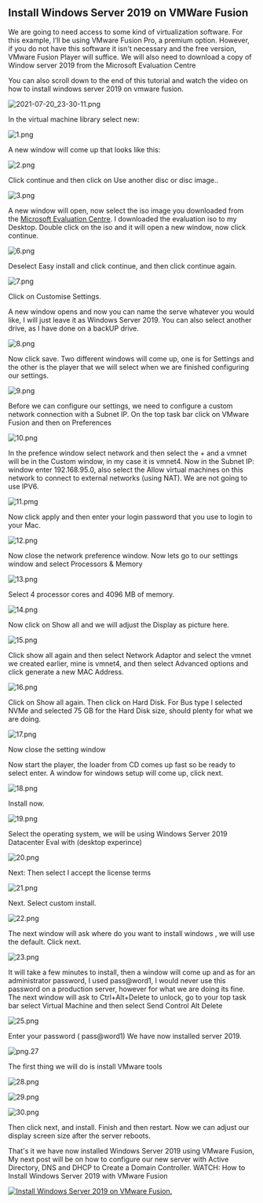 
Install Windows Server 2019 on VMWare Fusion
------
We are going to need access to some kind of virtualization software. For this example, I’ll be using VMware Fusion Pro, a premium option. However, if you do not have this software it isn't necessary and the free version, VMware Fusion Player will suffice.
We will also need to download a copy of Window server 2019 from the Microsoft Evaluation Centre

You can also scroll down to the end of this tutorial and watch the video on how to install windows server 2019 on vmware fusion.

![2021-07-20_23-30-11.png](/pics/2021-07-20_23-30-11.png)

In the virtual machine library select new:

![1.png](/pics/1.png)

A new window will come up that looks like this:

![2.png](/pics/2.png)

Click continue and then click on Use another disc or disc image..

![3.png](/pics/3.png)

A new window will open, now select the iso image you downloaded from the  [Microsoft Evaluation Centre](https://www.microsoft.com/en-gb/evalcenter/). I downloaded the evaluation iso to my Desktop.
Double click on the iso and it will open a new window, now click continue.

![6.png](/pics/6.png)

Deselect Easy install and click continue, and then click continue again.

![7.png](/pics/7.png)

Click on Customise Settings.

A new window opens and now you can name the serve whatever you would like, I will just leave it as Windows Server 2019. You can also select another drive, as I have done on a backUP drive.

![8.png](/pics/8.png)

Now click save.
Two different windows will come up, one is for Settings and the other is the player that we will select when we are finished configuring our settings.

![9.png](/pics/9.png)

Before we can configure our settings, we need to configure a custom network connection with a Subnet IP. On the top task bar click on  VMware Fusion and then on Preferences

![10.png](/pics/10.png)

In the prefence window select network and then select the + and a vmnet will be in the Custom window, in my case it is vmnet4. Now  in the Subnet IP: window enter 192.168.95.0, also select the Allow virtual machines on this network to connect to external networks (using NAT). We are not going to use IPV6.

![11.pmg](/pics/11.png)

Now click apply and then enter your login password that you use to login to your Mac.

![12.png](/pics/12.png)

Now close the network preference window.
Now lets go to our settings window and select Processors & Memory

![13.png](/pics/13.png)

Select 4 processor cores and 4096 MB of memory.

![14.png](/pics/14.png)

Now click on Show all and we will adjust the Display as picture here.

![15.png](/pics/15.png)

Click show all again and then select Network Adaptor and select the vmnet we created earlier, mine is vmnet4, and then select Advanced options and click generate a new MAC Address.

![16.png](/pics/16.png)

Click on Show all again. Then click on Hard Disk. For Bus type I selected NVMe and selected 75 GB for the Hard Disk size, should plenty for what we are doing.

![17.png](/pics/17.png)

Now close the setting window

Now start the player, the loader from CD comes up fast so be ready to select enter.
A window for windows setup will come up, click next.

![18.png](/pics/18.png)

Install now.

![19.png](/pics/19.png)

Select the operating system, we will be using Windows Server 2019 Datacenter Eval with (desktop experince)

![20.png](/pics/20.png)

Next: Then select I accept the license terms

![21.png](/pics/21.png)

Next. Select custom install.

![22.png](/pics/22.png)

The next window will ask where do you want to install windows , we will use the default. Click next.

![23.png](/pics/23.png)

It will take a few minutes to install, then a window will come up and as for an administrator password, I used pass@word1, I would never use this password on a production server, however for what we are doing its fine.
The next window will ask to Ctrl+Alt+Delete to unlock, go to your top task bar select Virtual Machine and then select Send Control Alt Delete

![25.png](/pics/25.png)

Enter your password ( pass@word1)
We have now installed server 2019.

![png.27](/pics/27.png)

The first thing we will do is install VMware tools

![28.png](/pics/28.png)

![29.png](/pics/29.png)

![30.png](/pics/30.png)

Then click next, and install. Finish and then restart. Now we can adjust our display screen size after the server reboots.

That's it we have now installed Windows Server 2019 using VMware Fusion, My next post will be on how to configure our new server with Active Directory, DNS and DHCP to Create a Domain Controller.
WATCH: How to Install Windows Server 2019 with VMware Fusion

[![Install Windows Server 2019 on VMware Fusion.](https://res.cloudinary.com/marcomontalbano/image/upload/v1626830060/video_to_markdown/images/youtube--KUHe0iTnqGI-c05b58ac6eb4c4700831b2b3070cd403.jpg)](https://youtu.be/KUHe0iTnqGI "Install Windows Server 2019 on VMware Fusion.")
